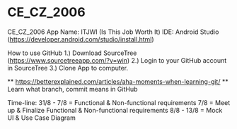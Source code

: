 # CE_CZ_2006

CE_CZ_2006
App Name: ITJWI (Is This Job Worth It)
IDE: Android Studio (https://developer.android.com/studio/install.html)


How to use GitHub
1.) Download SourceTree (https://www.sourcetreeapp.com/?v=win)
2.) Login to your GitHub account in SourceTree
3.) Clone App to computer.

** https://betterexplained.com/articles/aha-moments-when-learning-git/
** Learn what branch, commit means in GitHub

Time-line:
31/8 - 7/8  = Functional & Non-functional requirements
7/8 		= Meet up & Finalize Functional & Non-functional requirements
8/8 - 13/8  = Mock UI & Use Case Diagram